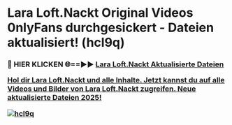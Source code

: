 # Lara Loft.Nackt Original Videos 0nlyFans durchgesickert - Dateien aktualisiert! (hcl9q)

<h3>🔴 HIER KLICKEN 🌐==►► <a href="https://tinyurl.com/h6vf6nb8" rel="nofollow">Lara Loft.Nackt Aktualisierte Dateien

Hol dir Lara Loft.Nackt und alle Inhalte. Jetzt kannst du auf alle Videos und Bilder von Lara Loft.Nackt zugreifen. Neue aktualisierte Dateien 2025!

[![hcl9q](https://i.imgur.com/sD4kR3V.gif)](https://tinyurl.com/h6vf6nb8)
